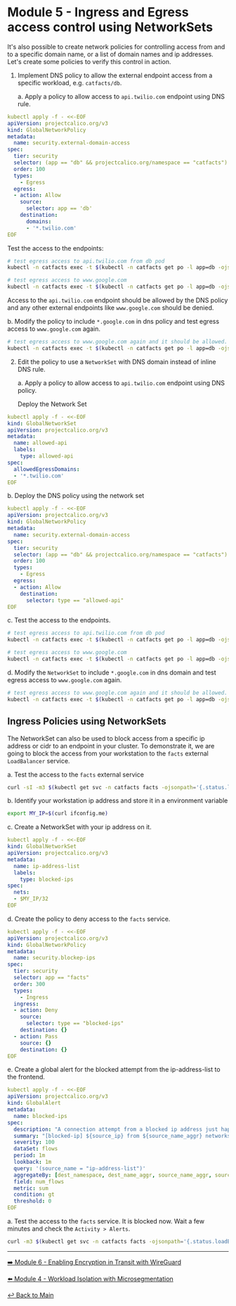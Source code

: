 # Module 5 - Ingress and Egress access control using NetworkSets

It's also possible to create network policies for controlling access from and to a specific domain name, or a list of domain names and ip addresses. Let's create some policies to verify this control in action.

1. Implement DNS policy to allow the external endpoint access from a specific workload, e.g. `catfacts/db`.

   a. Apply a policy to allow access to `api.twilio.com` endpoint using DNS rule.

```yaml
kubectl apply -f - <<-EOF
apiVersion: projectcalico.org/v3
kind: GlobalNetworkPolicy
metadata:
  name: security.external-domain-access
spec:
  tier: security
  selector: (app == "db" && projectcalico.org/namespace == "catfacts")
  order: 100
  types:
    - Egress
  egress:
  - action: Allow
    source:
      selector: app == 'db'
    destination:
      domains:
      - '*.twilio.com'
EOF
```

  Test the access to the endpoints:

  ```bash
  # test egress access to api.twilio.com from db pod
  kubectl -n catfacts exec -t $(kubectl -n catfacts get po -l app=db -ojsonpath='{.items[0].metadata.name}') -- sh -c 'curl -m3 -skI https://api.twilio.com 2>/dev/null | grep -i http'
  ```

  ```bash
  # test egress access to www.google.com
  kubectl -n catfacts exec -t $(kubectl -n catfacts get po -l app=db -ojsonpath='{.items[0].metadata.name}') -- sh -c 'curl -m3 -skI https://www.google.com 2>/dev/null | grep HTTP'
  ```

  Access to the `api.twilio.com` endpoint should be allowed by the DNS policy and any other external endpoints like `www.google.com` should be denied.

   b. Modify the policy to include `*.google.com` in dns policy and test egress access to ```www.google.com``` again.

   ```bash
   # test egress access to www.google.com again and it should be allowed.
   kubectl -n catfacts exec -t $(kubectl -n catfacts get po -l app=db -ojsonpath='{.items[0].metadata.name}') -- sh -c 'curl -m3 -skI https://www.google.com 2>/dev/null | grep HTTP'
   ```

2. Edit the policy to use a `NetworkSet` with DNS domain instead of inline DNS rule.

   a. Apply a policy to allow access to `api.twilio.com` endpoint using DNS policy.

   Deploy the Network Set

```yaml
kubectl apply -f - <<-EOF
kind: GlobalNetworkSet
apiVersion: projectcalico.org/v3
metadata:
  name: allowed-api
  labels: 
    type: allowed-api
spec:
  allowedEgressDomains:
  - '*.twilio.com'
EOF
```

   b. Deploy the DNS policy using the network set

```yaml
kubectl apply -f - <<-EOF
apiVersion: projectcalico.org/v3
kind: GlobalNetworkPolicy
metadata:
  name: security.external-domain-access
spec:
  tier: security
  selector: (app == "db" && projectcalico.org/namespace == "catfacts")
  order: 100
  types:
    - Egress
  egress:
  - action: Allow
    destination:
      selector: type == "allowed-api"
EOF
```

   c. Test the access to the endpoints.

   ```bash
   # test egress access to api.twilio.com from db pod
   kubectl -n catfacts exec -t $(kubectl -n catfacts get po -l app=db -ojsonpath='{.items[0].metadata.name}') -- sh -c 'curl -m3 -skI https://api.twilio.com 2>/dev/null | grep -i http'
   ```

   ```bash
   # test egress access to www.google.com
   kubectl -n catfacts exec -t $(kubectl -n catfacts get po -l app=db -ojsonpath='{.items[0].metadata.name}') -- sh -c 'curl -m3 -skI https://www.google.com 2>/dev/null | grep HTTP'
   ```

   d. Modify the `NetworkSet` to include `*.google.com` in dns domain and test egress access to ```www.google.com``` again.

   ```bash
   # test egress access to www.google.com again and it should be allowed.
   kubectl -n catfacts exec -t $(kubectl -n catfacts get po -l app=db -ojsonpath='{.items[0].metadata.name}') -- sh -c 'curl -m3 -skI https://www.google.com 2>/dev/null | grep HTTP'
   ```

## Ingress Policies using NetworkSets

The NetworkSet can also be used to block access from a specific ip address or cidr to an endpoint in your cluster. To demonstrate it, we are going to block the access from your workstation to the ```facts``` external ```LoadBalancer``` service.

   a. Test the access to the ```facts``` external service

   ```bash
   curl -sI -m3 $(kubectl get svc -n catfacts facts -ojsonpath='{.status.loadBalancer.ingress[0].hostname}') | grep -i http
   ```

   b. Identify your workstation ip address and store it in a environment variable

   ```bash
   export MY_IP=$(curl ifconfig.me)
   ```

   c. Create a NetworkSet with your ip address on it.

```yaml
kubectl apply -f - <<-EOF
kind: GlobalNetworkSet
apiVersion: projectcalico.org/v3
metadata:
  name: ip-address-list
  labels: 
    type: blocked-ips
spec:
  nets:
  - $MY_IP/32
EOF
```

   d. Create the policy to deny access to the ```facts``` service.

```yaml
kubectl apply -f - <<-EOF
apiVersion: projectcalico.org/v3
kind: GlobalNetworkPolicy
metadata:
  name: security.blockep-ips
spec:
  tier: security
  selector: app == "facts"
  order: 300
  types:
    - Ingress
  ingress:
  - action: Deny
    source:
      selector: type == "blocked-ips"
    destination: {}
  - action: Pass
    source: {}
    destination: {}
EOF
```

   e. Create a global alert for the blocked attempt from the ip-address-list to the frontend.

```yaml
kubectl apply -f - <<-EOF   
apiVersion: projectcalico.org/v3
kind: GlobalAlert
metadata:
  name: blocked-ips
spec:
  description: "A connection attempt from a blocked ip address just happened."
  summary: "[blocked-ip] ${source_ip} from ${source_name_aggr} networkset attempted to access ${dest_namespace}/${dest_name_aggr}"
  severity: 100
  dataSet: flows
  period: 1m
  lookback: 1m
  query: '(source_name = "ip-address-list")'
  aggregateBy: [dest_namespace, dest_name_aggr, source_name_aggr, source_ip]
  field: num_flows
  metric: sum
  condition: gt
  threshold: 0
EOF
```

   a. Test the access to the ```facts``` service. It is blocked now. Wait a few minutes and check the `Activity > Alerts`.

   ```bash
   curl -m3 $(kubectl get svc -n catfacts facts -ojsonpath='{.status.loadBalancer.ingress[0].hostname}')
   ```

---

[:arrow_right: Module 6 - Enabling Encryption in Transit with WireGuard](module-6-encryption-in-transit.md)  

[:arrow_left: Module 4 - Workload Isolation with Microsegmentation](module-4-multi-ns-wkld-secure.md)  

[:leftwards_arrow_with_hook: Back to Main](../README.md)  
